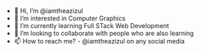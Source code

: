 - 👋 Hi, I’m @iamtheazizul
- 👀 I’m interested in Computer Graphics
- 🌱 I’m currently learning Full STack Web Development
- 💞️ I’m looking to collaborate with people who are also learning
- 📫 How to reach me? - @iamtheazizul on any social media

<!---
iamtheazizul/iamtheazizul is a ✨ special ✨ repository because its `README.md` (this file) appears on your GitHub profile.
You can click the Preview link to take a look at your changes.
--->
